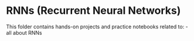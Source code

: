 # RNNs (Recurrent Neural Networks)

This folder contains hands-on projects and practice notebooks related to:
-all about RNNs
